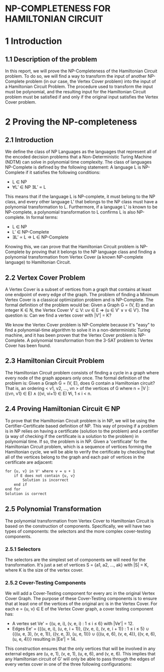 # NP-COMPLETENESS FOR HAMILTONIAN CIRCUIT
# 1 Introduction
## 1.1 Description of the problem
In this report, we will prove the NP-Completeness of the Hamiltonian Circuit problem. To do so, we will find a way to transform the input of another NP-Complete problem (in our case, the Vertex Cover problem) into the input of a Hamiltonian Circuit Problem. The procedure used to transform the input must be polynomial, and the resulting input for the Hamiltonian Circuit problem must be satisfied if and only if the original input satisfies the Vertex Cover problem.

# 2 Proving the NP-completeness
## 2.1 Introduction
We define the class of NP Languages as the languages that represent all of the encoded decision problems that a Non-Deterministic Turing Machine (NDTM) can solve in polynomial time complexity.
The class of languages NP-Complete is defined by the following statement:
A language L is NP-Complete if it satisfies the following conditions:
- L ∈ NP
- ∀L′ ∈ NP ∃L′ ∝ L

This means that if the language L is NP-complete, it must belong to the NP class, and every other language L’ that belongs to the NP class must have a polynomial transformation to L.
Furthermore, if a language L’ is known to be NP-complete, a polynomial transformation to L confirms L is also NP-complete. In formal terms:
- L ∈ NP
- L′ ∈ NP-Complete
- ∃L′ ∝ L ⇒ L ∈ NP-Complete

Knowing this, we can prove that the Hamiltonian Circuit problem is NP-Complete by proving that it belongs to the NP language class and finding a polynomial transformation from Vertex Cover (a known NP-complete language) to Hamiltonian Circuit.

## 2.2 Vertex Cover Problem
A Vertex Cover is a subset of vertices from a graph that contains at least one endpoint of every edge of the graph. The problem of finding a Minimum Vertex Cover is a classical optimization problem and is NP-Complete.
The formal definition of the problem would be:
Given a Graph G = (V, E) and an integer K ∈ N, the Vertex Cover V′ ⊆ V: uv ∈ E ⇒ (u ∈ V′ ∨ v ∈ V′).
The question is: Can we find a vertex cover with |V′| = K?

We know the Vertex Cover problem is NP-Complete because it's "easy" to find a polynomial-time algorithm to solve it in a non-deterministic Turing machine, and it has been proven that the Vertex Cover problem is NP-Complete. A polynomial transformation from the 3-SAT problem to Vertex Cover has been found.
## 2.3 Hamiltonian Circuit Problem
The Hamiltonian Circuit problem consists of finding a cycle in a graph where every node of the graph appears only once.
The formal definition of the problem is:
Given a Graph G = (V, E), does G contain a Hamiltonian circuit?
That is, an ordering < v1, v2, ..., vn > of the vertices of G where n = |V |: ({vn, v1} ∈ E) ∧ ({vi, vi+1} ∈ E) ∀i, 1 ≤ i < n.

## 2.4 Proving Hamiltonian Circuit ∈ NP
To prove that the Hamiltonian Circuit problem is in NP, we will be using the Certifier-Certificate based definition of NP. This way of proving if a problem is in NP relies on having a certificate (solution to the problem) and a certifier (a way of checking if the certificate is a solution to the problem) in polynomial time. If so, the problem is in NP.
Given a 'certificate' for the Hamiltonian Circuit problem, which is a sequence of vertices forming the Hamiltonian cycle, we will be able to verify the certificate by checking that all of the vertices belong to the graph and each pair of vertices in the certificate are adjacent:

```markdown
for {u, v} in V' where v = u + 1
    if E does not contain {u, v}
        Solution is incorrect
    end if
end for
Solution is correct
```
## 2.5 Polynomial Transformation
The polynomial transformation from Vertex Cover to Hamiltonian Circuit is based on the construction of components. Specifically, we will have two types of components: the selectors and the more complex cover-testing components.

### 2.5.1 Selectors
The selectors are the simplest set of components we will need for the transformation. It's just a set of vertices S = {a1, a2, ..., ak} with |S| = K, where K is the size of the vertex cover.

### 2.5.2 Cover-Testing Components
We will add a Cover-Testing component for every arc in the original Vertex Cover Graph. The purpose of these Cover-Testing components is to ensure that at least one of the vertices of the original arc is in the Vertex Cover. For each e = {u, v} ∈ E of the Vertex Cover graph, a cover testing component has:
- A vertex set Ve' = {(u, e, i), (v, e, i) : 1 ≤ i ≤ 6} with |Ve'| = 12.
- Edges Ee' = {{(u, e, i), (u, e, i + 1)}, {(v, e, i), (v, e, i + 1)} : 1 ≤ i ≤ 5}
  ∪ {{(u, e, 3), (v, e, 1)}, {(v, e, 3), (u, e, 1)}}
  ∪ {{(u, e, 6), (v, e, 4)}, {(v, e, 6), (u, e, 4)}}
  resulting in |Ee'| = 14.

This construction ensures that the only vertices that will be involved in any external edges are (u, e, 1), (v, e, 1), (u, e, 6), and (v, e, 6). This implies that any Hamiltonian circuit of G’ will only be able to pass through the edges of every vertex cover in one of the three following configurations:
